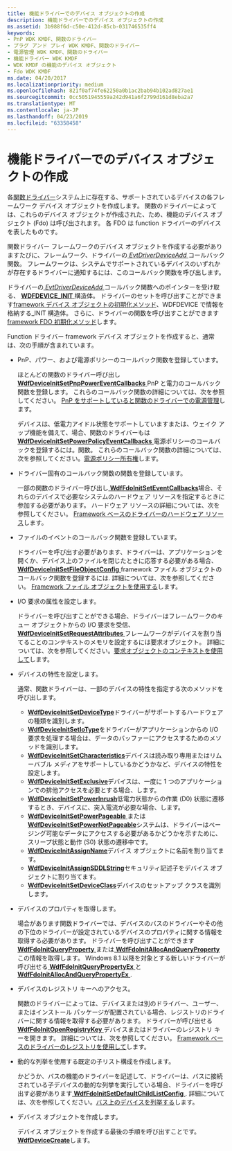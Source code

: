 ```yaml
---
title: 機能ドライバーでのデバイス オブジェクトの作成
description: 機能ドライバーでのデバイス オブジェクトの作成
ms.assetid: 3b988f6d-c50e-412d-85cb-031746535ff4
keywords:
- PnP WDK KMDF、関数のドライバー
- プラグ アンド プレイ WDK KMDF、関数のドライバー
- 電源管理 WDK KMDF、関数のドライバー
- 機能ドライバー WDK KMDF
- WDK KMDF の機能のデバイス オブジェクト
- Fdo WDK KMDF
ms.date: 04/20/2017
ms.localizationpriority: medium
ms.openlocfilehash: 821f0af74fe62250a0b1ac2bab94b102ad827ae1
ms.sourcegitcommit: 0cc5051945559a242d941a6f2799d161d8eba2a7
ms.translationtype: MT
ms.contentlocale: ja-JP
ms.lasthandoff: 04/23/2019
ms.locfileid: "63358458"
---
```

# <a name="creating-device-objects-in-a-function-driver"></a>機能ドライバーでのデバイス オブジェクトの作成


各[関数ドライバー](https://msdn.microsoft.com/library/windows/hardware/ff546516)システム上に存在する、サポートされているデバイスの各フレームワーク デバイス オブジェクトを作成します。 関数のドライバーによっては、これらのデバイス オブジェクトが作成された、ため、機能のデバイス オブジェクト (Fdo) は呼び出されます。 各 FDO は function ドライバーのデバイスを表したものです。

関数ドライバー フレームワークのデバイス オブジェクトを作成する必要がありますたびに、フレームワーク、ドライバーの[ *EvtDriverDeviceAdd* ](https://msdn.microsoft.com/library/windows/hardware/ff541693)コールバック関数。 フレームワークは、システムでサポートされているデバイスのいずれかが存在するドライバーに通知するには、このコールバック関数を呼び出します。

ドライバーの[ *EvtDriverDeviceAdd* ](https://msdn.microsoft.com/library/windows/hardware/ff541693)コールバック関数へのポインターを受け取る、 [ **WDFDEVICE\_INIT** ](https://msdn.microsoft.com/library/windows/hardware/ff546951)構造体。 ドライバーのセットを呼び出すことができます[framework デバイス オブジェクトの初期化メソッド](https://msdn.microsoft.com/library/windows/hardware/dn265631#device-init-methods)、WDFDEVICE で情報を格納する\_INIT 構造体。 さらに、ドライバーの関数を呼び出すことができます[framework FDO 初期化メソッド](https://msdn.microsoft.com/library/windows/hardware/dn265631#fdo-init-methods)します。

Function ドライバー framework デバイス オブジェクトを作成すると、通常は、次の手順が含まれています。

-   PnP、パワー、および電源ポリシーのコールバック関数を登録しています。

    ほとんどの関数のドライバー呼び出し[ **WdfDeviceInitSetPnpPowerEventCallbacks** ](https://msdn.microsoft.com/library/windows/hardware/ff546135) PnP と電力のコールバック関数を登録します。 これらのコールバック関数の詳細については、次を参照してください。 [PnP をサポートしていると関数のドライバーでの電源管理](supporting-pnp-and-power-management-in-function-drivers.md)します。

    デバイスは、低電力アイドル状態をサポートしていますまたは、ウェイク アップ機能を備えて、場合、関数のドライバーもは[ **WdfDeviceInitSetPowerPolicyEventCallbacks** ](https://msdn.microsoft.com/library/windows/hardware/ff546774)電源ポリシーのコールバックを登録するには。関数。 これらのコールバック関数の詳細については、次を参照してください。[電源ポリシー所有権](power-policy-ownership.md)します。

-   ドライバー固有のコールバック関数の関数を登録しています。

    一部の関数のドライバー呼び出し[ **WdfFdoInitSetEventCallbacks**](https://msdn.microsoft.com/library/windows/hardware/ff547268)場合、それらのデバイスで必要なシステムのハードウェア リソースを指定するときに参加する必要があります。 ハードウェア リソースの詳細については、次を参照してください。 [Framework ベースのドライバーのハードウェア リソース](hardware-resources-for-kmdf-drivers.md)します。

-   ファイルのイベントのコールバック関数を登録しています。

    ドライバーを呼び出す必要があります、ドライバーは、アプリケーションを開くか、デバイス上のファイルを閉じたときに応答する必要がある場合、 [ **WdfDeviceInitSetFileObjectConfig** ](https://msdn.microsoft.com/library/windows/hardware/ff546107) framework ファイル オブジェクトのコールバック関数を登録するには. 詳細については、次を参照してください。 [Framework ファイル オブジェクトを使用する](framework-file-objects.md)します。

-   I/O 要求の属性を設定します。

    ドライバーを呼び出すことができる場合、ドライバーはフレームワークのキュー オブジェクトからの I/O 要求を受信、 [ **WdfDeviceInitSetRequestAttributes** ](https://msdn.microsoft.com/library/windows/hardware/ff546786)フレームワークがデバイスを割り当てることのコンテキストのメモリを設定するには要求オブジェクト。 詳細については、次を参照してください。[要求オブジェクトのコンテキストを使用して](using-request-object-context.md)します。

-   デバイスの特性を設定します。

    通常、関数ドライバーは、一部のデバイスの特性を指定する次のメソッドを呼び出します。

    -   [**WdfDeviceInitSetDeviceType**](https://msdn.microsoft.com/library/windows/hardware/ff546090)ドライバーがサポートするハードウェアの種類を識別します。
    -   [**WdfDeviceInitSetIoType**](https://msdn.microsoft.com/library/windows/hardware/ff546128)をドライバーがアプリケーションからの I/O 要求を処理する場合は、データのバッファーにアクセスするためのメソッドを識別します。
    -   [**WdfDeviceInitSetCharacteristics**](https://msdn.microsoft.com/library/windows/hardware/ff546074)デバイスは読み取り専用またはリムーバブル メディアをサポートしているかどうかなど、デバイスの特性を設定します。
    -   [**WdfDeviceInitSetExclusive**](https://msdn.microsoft.com/library/windows/hardware/ff546097)デバイスは、一度に 1 つのアプリケーションでの排他アクセスを必要とする場合、します。
    -   [**WdfDeviceInitSetPowerInrush**](https://msdn.microsoft.com/library/windows/hardware/ff546142)低電力状態からの作業 (D0) 状態に遷移するとき、デバイスに、突入電流が必要な場合、します。
    -   [**WdfDeviceInitSetPowerPageable** ](https://msdn.microsoft.com/library/windows/hardware/ff546766)または[ **WdfDeviceInitSetPowerNotPageable**](https://msdn.microsoft.com/library/windows/hardware/ff546147)システムは、ドライバーはページング可能なデータにアクセスする必要があるかどうかを示すために、スリープ状態と動作 (S0) 状態の遷移中です。
    -   [**WdfDeviceInitAssignName**](https://msdn.microsoft.com/library/windows/hardware/ff546029)デバイス オブジェクトに名前を割り当てます。
    -   [**WdfDeviceInitAssignSDDLString**](https://msdn.microsoft.com/library/windows/hardware/ff546035)セキュリティ記述子をデバイス オブジェクトに割り当てます。
    -   [**WdfDeviceInitSetDeviceClass**](https://msdn.microsoft.com/library/windows/hardware/ff546084)デバイスのセットアップ クラスを識別します。
-   デバイスのプロパティを取得します。

    場合があります関数ドライバーでは、デバイスのバスのドライバーやその他の下位のドライバーが設定されているデバイスのプロパティに関する情報を取得する必要があります。 ドライバーを呼び出すことができます[ **WdfFdoInitQueryProperty** ](https://msdn.microsoft.com/library/windows/hardware/ff547254)または[ **WdfFdoInitAllocAndQueryProperty** ](https://msdn.microsoft.com/library/windows/hardware/ff547239)この情報を取得します。 Windows 8.1 以降を対象とする新しいドライバーが呼び出せる[ **WdfFdoInitQueryPropertyEx** ](https://msdn.microsoft.com/library/windows/hardware/dn265613)と[ **WdfFdoInitAllocAndQueryPropertyEx** ](https://msdn.microsoft.com/library/windows/hardware/dn265612).

-   デバイスのレジストリ キーへのアクセス。

    関数のドライバーによっては、デバイスまたは別のドライバー、ユーザー、またはインストール パッケージが配置されている場合、レジストリのドライバーに関する情報を取得する必要があります。 ドライバーが呼び出せる[ **WdfFdoInitOpenRegistryKey** ](https://msdn.microsoft.com/library/windows/hardware/ff547249)デバイスまたはドライバーのレジストリ キーを開きます。 詳細については、次を参照してください。 [Framework ベースのドライバーのレジストリを使用して](https://msdn.microsoft.com/library/windows/hardware/ff545562)します。

-   動的な列挙を使用する既定の子リスト構成を作成します。

    かどうか、バスの機能のドライバーを記述して、ドライバーは、バスに接続されている子デバイスの動的な列挙を実行している場合、ドライバーを呼び出す必要があります[ **WdfFdoInitSetDefaultChildListConfig** ](https://msdn.microsoft.com/library/windows/hardware/ff547258). 詳細については、次を参照してください。[バス上のデバイスを列挙する](enumerating-the-devices-on-a-bus.md)します。

-   デバイス オブジェクトを作成します。

    デバイス オブジェクトを作成する最後の手順を呼び出すことです。 [ **WdfDeviceCreate**](https://msdn.microsoft.com/library/windows/hardware/ff545926)します。

 

 





